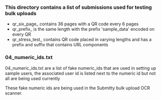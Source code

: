 ### This directory contains a list of submissions used for testing bulk uploads

* qr_six_page_ contains 36 pages with a QR code every 6 pages
* qr_prefix_ is the same length with the prefix 'sample_data' encoded on every QR
* qr_stress_test_ contains QR code placed in varying lengths and has a prefix and suffix that contains URL components

### 04_numeric_ids.txt

04_numeric_ids.txt are a list of fake numeric_ids that are used in setting up sample users,
the associated user id is listed next to the numeric id but not all are being used currently

These fake numeric ids are being used in the Submitty bulk upload OCR scanner.